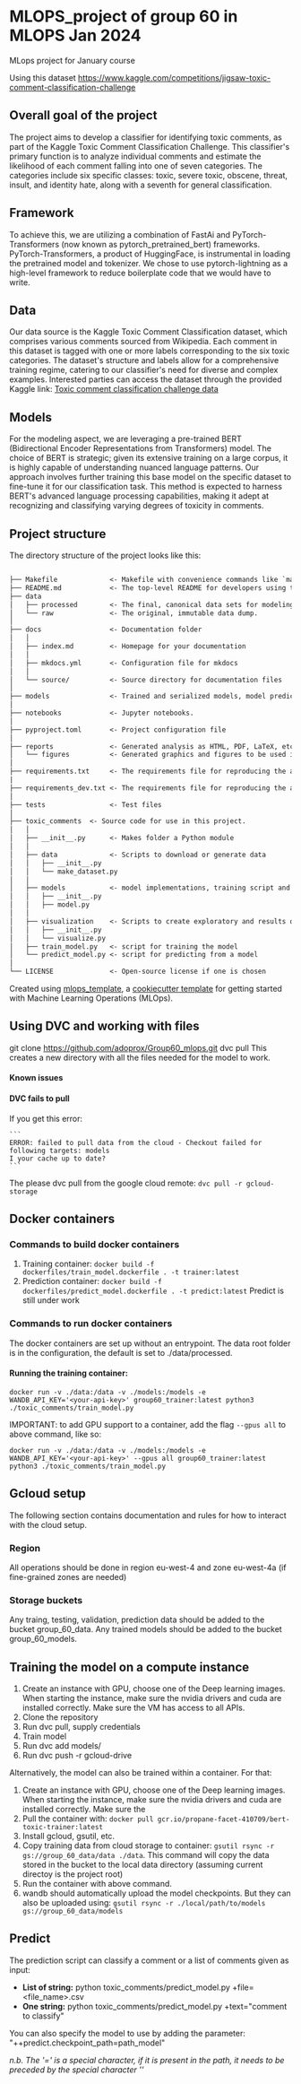 # MLOPS_project of group 60 in MLOPS Jan 2024
MLops project for January course 

Using this dataset 
https://www.kaggle.com/competitions/jigsaw-toxic-comment-classification-challenge

## Overall goal of the project
The project aims to develop a classifier for identifying toxic comments, as part of the Kaggle Toxic Comment Classification Challenge. This classifier's primary function is to analyze individual comments and estimate the likelihood of each comment falling into one of seven categories. The categories include six specific classes: toxic, severe toxic, obscene, threat, insult, and identity hate, along with a seventh for general classification.

## Framework
To achieve this, we are utilizing a combination of FastAi and PyTorch-Transformers (now known as pytorch_pretrained_bert) frameworks. PyTorch-Transformers, a product of HuggingFace, is instrumental in loading the pretrained model and tokenizer. We chose to use pytorch-lightning as a high-level framework to reduce boilerplate code that we would have to write.

## Data
Our data source is the Kaggle Toxic Comment Classification dataset, which comprises various comments sourced from Wikipedia. Each comment in this dataset is tagged with one or more labels corresponding to the six toxic categories. The dataset's structure and labels allow for a comprehensive training regime, catering to our classifier's need for diverse and complex examples. Interested parties can access the dataset through the provided Kaggle link: [Toxic comment classification challenge data](https://www.kaggle.com/c/jigsaw-toxic-comment-classification-challenge/data)

## Models
For the modeling aspect, we are leveraging a pre-trained BERT (Bidirectional Encoder Representations from Transformers) model. The choice of BERT is strategic; given its extensive training on a large corpus, it is highly capable of understanding nuanced language patterns. Our approach involves further training this base model on the specific dataset to fine-tune it for our classification task. This method is expected to harness BERT's advanced language processing capabilities, making it adept at recognizing and classifying varying degrees of toxicity in comments.

## Project structure

The directory structure of the project looks like this:

```txt

├── Makefile             <- Makefile with convenience commands like `make data` or `make train`
├── README.md            <- The top-level README for developers using this project.
├── data
│   ├── processed        <- The final, canonical data sets for modeling.
│   └── raw              <- The original, immutable data dump.
│
├── docs                 <- Documentation folder
│   │
│   ├── index.md         <- Homepage for your documentation
│   │
│   ├── mkdocs.yml       <- Configuration file for mkdocs
│   │
│   └── source/          <- Source directory for documentation files
│
├── models               <- Trained and serialized models, model predictions, or model summaries
│
├── notebooks            <- Jupyter notebooks.
│
├── pyproject.toml       <- Project configuration file
│
├── reports              <- Generated analysis as HTML, PDF, LaTeX, etc.
│   └── figures          <- Generated graphics and figures to be used in reporting
│
├── requirements.txt     <- The requirements file for reproducing the analysis environment
|
├── requirements_dev.txt <- The requirements file for reproducing the analysis environment
│
├── tests                <- Test files
│
├── toxic_comments  <- Source code for use in this project.
│   │
│   ├── __init__.py      <- Makes folder a Python module
│   │
│   ├── data             <- Scripts to download or generate data
│   │   ├── __init__.py
│   │   └── make_dataset.py
│   │
│   ├── models           <- model implementations, training script and prediction script
│   │   ├── __init__.py
│   │   ├── model.py
│   │
│   ├── visualization    <- Scripts to create exploratory and results oriented visualizations
│   │   ├── __init__.py
│   │   └── visualize.py
│   ├── train_model.py   <- script for training the model
│   └── predict_model.py <- script for predicting from a model
│
└── LICENSE              <- Open-source license if one is chosen
```

Created using [mlops_template](https://github.com/SkafteNicki/mlops_template),
a [cookiecutter template](https://github.com/cookiecutter/cookiecutter) for getting
started with Machine Learning Operations (MLOps).

## Using DVC and working with files
git clone https://github.com/adoprox/Group60_mlops.git
dvc pull
This creates a new directory with all the files needed for the model to work. 

#### Known issues

#### DVC fails to pull

If you get this error:

    ```
    ERROR: failed to pull data from the cloud - Checkout failed for following targets: models
    I your cache up to date?
    ```

The please dvc pull from the google cloud remote: `dvc pull -r gcloud-storage`

## Docker containers

### Commands to build docker containers
1. Training container: `docker build -f dockerfiles/train_model.dockerfile . -t trainer:latest`
2. Prediction container: `docker build -f dockerfiles/predict_model.dockerfile . -t predict:latest`
Predict is still under work

### Commands to run docker containers
The docker containers are set up without an entrypoint. The data root folder is in the configuration, the default is set to ./data/processed.

#### Running the training container:
`docker run -v ./data:/data -v ./models:/models -e WANDB_API_KEY='<your-api-key>' group60_trainer:latest python3 ./toxic_comments/train_model.py`

IMPORTANT: to add GPU support to a container, add the flag `--gpus all` to above command, like so:

`docker run -v ./data:/data -v ./models:/models -e WANDB_API_KEY='<your-api-key>' --gpus all group60_trainer:latest python3 ./toxic_comments/train_model.py`

## Gcloud setup
The following section contains documentation and rules for how to interact with the cloud setup.

### Region

All operations should be done in region eu-west-4 and zone eu-west-4a (if fine-grained zones are needed)

### Storage buckets

Any traing, testing, validation, prediction data should be added to the bucket group_60_data.
Any trained models should be added to the bucket group_60_models.

## Training the model on a compute instance

1. Create an instance with GPU, choose one of the Deep learning images. When starting the instance, make sure the nvidia drivers and cuda are installed correctly. Make sure the VM has access to all APIs.
2. Clone the repository
3. Run dvc pull, supply credentials
4. Train model
5. Run dvc add models/
6. Run dvc push -r gcloud-drive

Alternatively, the model can also be trained within a container. For that:
1. Create an instance with GPU, choose one of the Deep learning images. When starting the instance, make sure the nvidia drivers and cuda are installed correctly. Make sure the
2. Pull the container with: `docker pull gcr.io/propane-facet-410709/bert-toxic-trainer:latest`
3. Install gcloud, gsutil, etc. 
4. Copy training data from cloud storage to container: `gsutil rsync -r gs://group_60_data/data ./data`. This command will copy the data stored in the bucket to the local data directory (assuming current directoy is the project root)
5. Run the container with above command.
6. wandb should automatically upload the model checkpoints. But they can also be uploaded using: `gsutil rsync -r ./local/path/to/models gs://group_60_data/models`

## Predict
The prediction script can classify a comment or a list of comments given as input:
- **List of string:** python toxic_comments/predict_model.py +file=<file_name>.csv
- **One string:** python toxic_comments/predict_model.py +text="comment to classify"
  
You can also specify the model to use by adding the parameter:
"++predict.checkpoint_path=path_model"

_n.b. The '=' is a special character, if it is present in the path, it needs to be preceded by the special character '\'_
